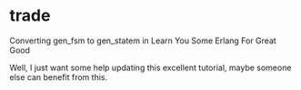 # trade
Converting gen_fsm to gen_statem in Learn You Some Erlang For Great Good

Well, I just want some help updating this excellent tutorial, maybe someone else can benefit from this.
